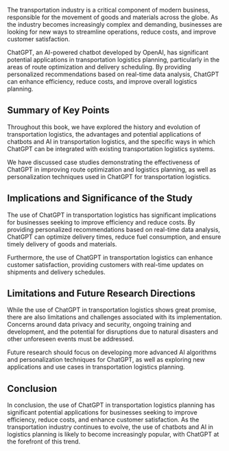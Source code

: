 

The transportation industry is a critical component of modern business, responsible for the movement of goods and materials across the globe. As the industry becomes increasingly complex and demanding, businesses are looking for new ways to streamline operations, reduce costs, and improve customer satisfaction.

ChatGPT, an AI-powered chatbot developed by OpenAI, has significant potential applications in transportation logistics planning, particularly in the areas of route optimization and delivery scheduling. By providing personalized recommendations based on real-time data analysis, ChatGPT can enhance efficiency, reduce costs, and improve overall logistics planning.

Summary of Key Points
---------------------

Throughout this book, we have explored the history and evolution of transportation logistics, the advantages and potential applications of chatbots and AI in transportation logistics, and the specific ways in which ChatGPT can be integrated with existing transportation logistics systems.

We have discussed case studies demonstrating the effectiveness of ChatGPT in improving route optimization and logistics planning, as well as personalization techniques used in ChatGPT for transportation logistics.

Implications and Significance of the Study
------------------------------------------

The use of ChatGPT in transportation logistics has significant implications for businesses seeking to improve efficiency and reduce costs. By providing personalized recommendations based on real-time data analysis, ChatGPT can optimize delivery times, reduce fuel consumption, and ensure timely delivery of goods and materials.

Furthermore, the use of ChatGPT in transportation logistics can enhance customer satisfaction, providing customers with real-time updates on shipments and delivery schedules.

Limitations and Future Research Directions
------------------------------------------

While the use of ChatGPT in transportation logistics shows great promise, there are also limitations and challenges associated with its implementation. Concerns around data privacy and security, ongoing training and development, and the potential for disruptions due to natural disasters and other unforeseen events must be addressed.

Future research should focus on developing more advanced AI algorithms and personalization techniques for ChatGPT, as well as exploring new applications and use cases in transportation logistics planning.

Conclusion
----------

In conclusion, the use of ChatGPT in transportation logistics planning has significant potential applications for businesses seeking to improve efficiency, reduce costs, and enhance customer satisfaction. As the transportation industry continues to evolve, the use of chatbots and AI in logistics planning is likely to become increasingly popular, with ChatGPT at the forefront of this trend.
